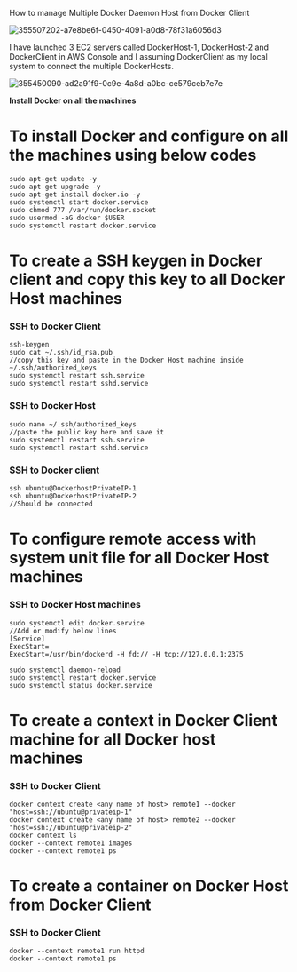 How to manage Multiple Docker Daemon Host from Docker Client

![355507202-a7e8be6f-0450-4091-a0d8-78f31a6056d3](https://github.com/user-attachments/assets/506ec0c7-9520-4aa9-93b6-0adbac6a9d68)


I have launched 3 EC2 servers called DockerHost-1, DockerHost-2 and DockerClient in AWS Console and I assuming DockerClient as my local system to connect the multiple DockerHosts.

![355450090-ad2a91f9-0c9e-4a8d-a0bc-ce579ceb7e7e](https://github.com/user-attachments/assets/a5976566-cc0a-462a-8394-a69c4ade7c68)

**Install Docker on all the machines**

# To install Docker and configure on all the machines using below codes
```
sudo apt-get update -y
sudo apt-get upgrade -y
sudo apt-get install docker.io -y
sudo systemctl start docker.service
sudo chmod 777 /var/run/docker.socket
sudo usermod -aG docker $USER
sudo systemctl restart docker.service
```
# To create a SSH keygen in Docker client and copy this key to all Docker Host machines
### SSH to Docker Client
```
ssh-keygen
sudo cat ~/.ssh/id_rsa.pub
//copy this key and paste in the Docker Host machine inside ~/.ssh/authorized_keys
sudo systemctl restart ssh.service
sudo systemctl restart sshd.service
```
### SSH to Docker Host
```
sudo nano ~/.ssh/authorized_keys
//paste the public key here and save it
sudo systemctl restart ssh.service
sudo systemctl restart sshd.service
```
### SSH to Docker client
```
ssh ubuntu@DockerhostPrivateIP-1
ssh ubuntu@DockerhostPrivateIP-2
//Should be connected
```
# To configure remote access with system unit file for all Docker Host machines
### SSH to Docker Host machines
```
sudo systemctl edit docker.service
//Add or modify below lines
[Service]
ExecStart=
ExecStart=/usr/bin/dockerd -H fd:// -H tcp://127.0.0.1:2375
```
```
sudo systemctl daemon-reload
sudo systemctl restart docker.service
sudo systemctl status docker.service
```
# To create a context in Docker Client machine for all Docker host machines
### SSH to Docker Client
```
docker context create <any name of host> remote1 ‐‐docker "host=ssh://ubuntu@privateip-1"
docker context create <any name of host> remote2 ‐‐docker "host=ssh://ubuntu@privateip-2"
docker context ls
docker --context remote1 images
docker --context remote1 ps
```
# To create a container on Docker Host from Docker Client
### SSH to Docker Client
```
docker --context remote1 run httpd
docker --context remote1 ps
```
